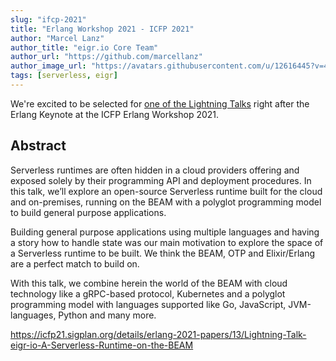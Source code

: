 ```yaml
---
slug: "ifcp-2021"
title: "Erlang Workshop 2021 - ICFP 2021"
author: "Marcel Lanz"
author_title: "eigr.io Core Team"
author_url: "https://github.com/marcellanz"
author_image_url: "https://avatars.githubusercontent.com/u/12616445?v=4"
tags: [serverless, eigr]
---
```


We're excited to be selected
for [one of the Lightning Talks](https://icfp21.sigplan.org/details/erlang-2021-papers/13/Lightning-Talk-eigr-io-A-Serverless-Runtime-on-the-BEAM)
right after the Erlang Keynote at the ICFP Erlang Workshop 2021.

## Abstract

Serverless runtimes are often hidden in a cloud providers offering and exposed
solely by their programming API and deployment procedures. In this talk, we’ll
explore an open-source Serverless runtime built for the cloud and on-premises,
running on the BEAM with a polyglot programming model to build general purpose
applications.

Building general purpose applications using multiple languages and having a
story how to handle state was our main motivation to explore the space of a
Serverless runtime to be built. We think the BEAM, OTP and Elixir/Erlang are a
perfect match to build on.

With this talk, we combine herein the world of the BEAM with cloud technology
like a gRPC-based protocol, Kubernetes and a polyglot programming model with
languages supported like Go, JavaScript, JVM-languages, Python and many more.

https://icfp21.sigplan.org/details/erlang-2021-papers/13/Lightning-Talk-eigr-io-A-Serverless-Runtime-on-the-BEAM
